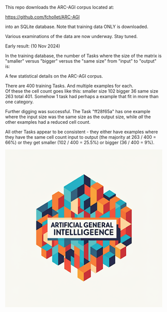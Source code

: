 This repo downloads the ARC-AGI corpus located at:

https://github.com/fchollet/ARC-AGI

into an SQLite database.  Note that training data ONLY is downloaded.

Various examinations of the data are now underway.  Stay tuned.

Early result: (10 Nov 2024)

In the training database, the number of Tasks where the size of the 
matrix is "smaller" versus "bigger" versus the "same size" from "input" to "output" 
is:

A few statistical details on the ARC-AGI corpus.

There are 400 training Tasks. And multiple examples for each.  
Of these the cell count goes like this: smaller size 102 bigger 
36 same size 263 total 401.  Somehow 1 task had perhaps a example 
that fit in more than one category.

Further digging was successful.  The Task "ff28f65a" has one 
example where the input size was the same size as the output size, 
while *all* the other examples had a reduced cell count.

All other Tasks appear to be consistent - they either have examples 
where they have the same cell count input to output (the majority at 
263 / 400 = 66%) or they get smaller (102 / 400 = 25.5%) or bigger (36 / 400 = 9%).

![LOGO HERE](/docs/images/logo.png)

